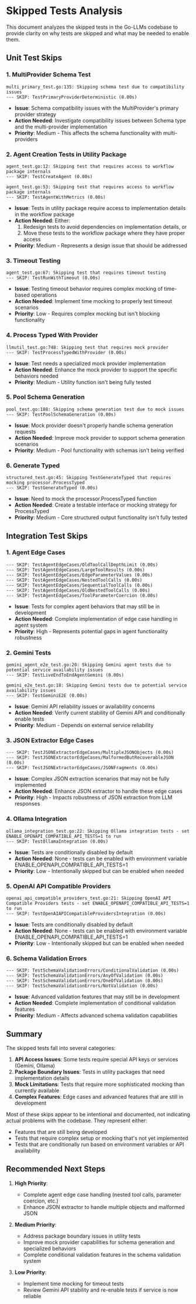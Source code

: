 # Skipped Tests Analysis

This document analyzes the skipped tests in the Go-LLMs codebase to provide clarity on why tests are skipped and what may be needed to enable them.

## Unit Test Skips

### 1. MultiProvider Schema Test
```
multi_primary_test.go:135: Skipping schema test due to compatibility issues
--- SKIP: TestPrimaryProviderDeterministic (0.00s)
```
- **Issue**: Schema compatibility issues with the MultiProvider's primary provider strategy
- **Action Needed**: Investigate compatibility issues between Schema type and the multi-provider implementation
- **Priority**: Medium - This affects the schema functionality with multi-providers

### 2. Agent Creation Tests in Utility Package
```
agent_test.go:12: Skipping test that requires access to workflow package internals
--- SKIP: TestCreateAgent (0.00s)

agent_test.go:53: Skipping test that requires access to workflow package internals
--- SKIP: TestAgentWithMetrics (0.00s)
```
- **Issue**: Tests in utility package require access to implementation details in the workflow package
- **Action Needed**: Either:
  1. Redesign tests to avoid dependencies on implementation details, or
  2. Move these tests to the workflow package where they have proper access
- **Priority**: Medium - Represents a design issue that should be addressed

### 3. Timeout Testing
```
agent_test.go:67: Skipping test that requires timeout testing
--- SKIP: TestRunWithTimeout (0.00s)
```
- **Issue**: Testing timeout behavior requires complex mocking of time-based operations
- **Action Needed**: Implement time mocking to properly test timeout scenarios
- **Priority**: Low - Requires complex mocking but isn't blocking functionality

### 4. Process Typed With Provider
```
llmutil_test.go:748: Skipping test that requires mock provider
--- SKIP: TestProcessTypedWithProvider (0.00s)
```
- **Issue**: Test needs a specialized mock provider implementation
- **Action Needed**: Enhance the mock provider to support the specific behaviors needed
- **Priority**: Medium - Utility function isn't being fully tested

### 5. Pool Schema Generation
```
pool_test.go:188: Skipping schema generation test due to mock issues
--- SKIP: TestPoolSchemaGeneration (0.00s)
```
- **Issue**: Mock provider doesn't properly handle schema generation requests
- **Action Needed**: Improve mock provider to support schema generation scenarios
- **Priority**: Medium - Pool functionality with schemas isn't being verified

### 6. Generate Typed
```
structured_test.go:45: Skipping TestGenerateTyped that requires mocking processor.ProcessTyped
--- SKIP: TestGenerateTyped (0.00s)
```
- **Issue**: Need to mock the processor.ProcessTyped function
- **Action Needed**: Create a testable interface or mocking strategy for ProcessTyped
- **Priority**: Medium - Core structured output functionality isn't fully tested

## Integration Test Skips

### 1. Agent Edge Cases
```
--- SKIP: TestAgentEdgeCases/OldToolCallDepthLimit (0.00s)
--- SKIP: TestAgentEdgeCases/LargeToolResults (0.00s)
--- SKIP: TestAgentEdgeCases/EdgeParameterValues (0.00s)
--- SKIP: TestAgentEdgeCases/NestedToolCalls (0.00s)
--- SKIP: TestAgentEdgeCases/SequentialToolCalls (0.00s)
--- SKIP: TestAgentEdgeCases/OldNestedToolCalls (0.00s)
--- SKIP: TestAgentEdgeCases/ToolParameterCoercion (0.00s)
```
- **Issue**: Tests for complex agent behaviors that may still be in development
- **Action Needed**: Complete implementation of edge case handling in agent system
- **Priority**: High - Represents potential gaps in agent functionality robustness

### 2. Gemini Tests
```
gemini_agent_e2e_test.go:20: Skipping Gemini agent tests due to potential service availability issues
--- SKIP: TestLiveEndToEndAgentGemini (0.00s)

gemini_e2e_test.go:18: Skipping Gemini tests due to potential service availability issues
--- SKIP: TestGeminiE2E (0.00s)
```
- **Issue**: Gemini API reliability issues or availability concerns
- **Action Needed**: Verify current stability of Gemini API and conditionally enable tests
- **Priority**: Medium - Depends on external service reliability

### 3. JSON Extractor Edge Cases
```
--- SKIP: TestJSONExtractorEdgeCases/MultipleJSONObjects (0.00s)
--- SKIP: TestJSONExtractorEdgeCases/MalformedButRecoverableJSON (0.00s)
--- SKIP: TestJSONExtractorEdgeCases/JSONFragments (0.00s)
```
- **Issue**: Complex JSON extraction scenarios that may not be fully implemented
- **Action Needed**: Enhance JSON extractor to handle these edge cases
- **Priority**: High - Impacts robustness of JSON extraction from LLM responses

### 4. Ollama Integration
```
ollama_integration_test.go:22: Skipping Ollama integration tests - set ENABLE_OPENAPI_COMPATIBLE_API_TESTS=1 to run
--- SKIP: TestOllamaIntegration (0.00s)
```
- **Issue**: Tests are conditionally disabled by default
- **Action Needed**: None - tests can be enabled with environment variable ENABLE_OPENAPI_COMPATIBLE_API_TESTS=1
- **Priority**: Low - Intentionally skipped but can be enabled when needed

### 5. OpenAI API Compatible Providers
```
openai_api_compatible_providers_test.go:21: Skipping OpenAI API Compatible Providers tests - set ENABLE_OPENAPI_COMPATIBLE_API_TESTS=1 to run
--- SKIP: TestOpenAIAPICompatibleProvidersIntegration (0.00s)
```
- **Issue**: Tests are conditionally disabled by default
- **Action Needed**: None - tests can be enabled with environment variable ENABLE_OPENAPI_COMPATIBLE_API_TESTS=1
- **Priority**: Low - Intentionally skipped but can be enabled when needed

### 6. Schema Validation Errors
```
--- SKIP: TestSchemaValidationErrors/ConditionalValidation (0.00s)
--- SKIP: TestSchemaValidationErrors/AnyOfValidation (0.00s)
--- SKIP: TestSchemaValidationErrors/OneOfValidation (0.00s)
--- SKIP: TestSchemaValidationErrors/NotValidation (0.00s)
```
- **Issue**: Advanced validation features that may still be in development
- **Action Needed**: Complete implementation of conditional validation features
- **Priority**: Medium - Affects advanced schema validation capabilities

## Summary

The skipped tests fall into several categories:

1. **API Access Issues**: Some tests require special API keys or services (Gemini, Ollama)
2. **Package Boundary Issues**: Tests in utility packages that need implementation details
3. **Mock Limitations**: Tests that require more sophisticated mocking than currently available
4. **Complex Features**: Edge cases and advanced features that are still in development

Most of these skips appear to be intentional and documented, not indicating actual problems with the codebase. They represent either:
- Features that are still being developed
- Tests that require complex setup or mocking that's not yet implemented
- Tests that are conditionally run based on environment variables or API availability

## Recommended Next Steps

1. **High Priority**:
   - Complete agent edge case handling (nested tool calls, parameter coercion, etc.)
   - Enhance JSON extractor to handle multiple objects and malformed JSON

2. **Medium Priority**:
   - Address package boundary issues in utility tests
   - Improve mock provider capabilities for schema generation and specialized behaviors
   - Complete conditional validation features in the schema validation system

3. **Low Priority**:
   - Implement time mocking for timeout tests
   - Review Gemini API stability and re-enable tests if service is now reliable